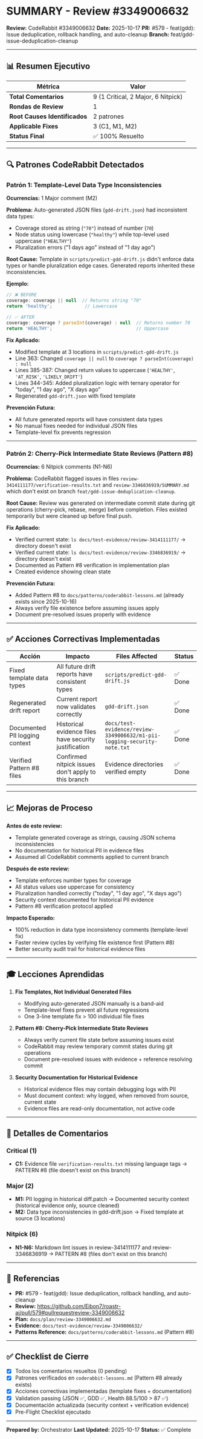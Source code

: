 # SUMMARY - Review #3349006632

**Review:** CodeRabbit #3349006632
**Date:** 2025-10-17
**PR:** #579 - feat(gdd): Issue deduplication, rollback handling, and auto-cleanup
**Branch:** feat/gdd-issue-deduplication-cleanup

---

## 📊 Resumen Ejecutivo

| Métrica | Valor |
|---------|-------|
| **Total Comentarios** | 9 (1 Critical, 2 Major, 6 Nitpick) |
| **Rondas de Review** | 1 |
| **Root Causes Identificados** | 2 patrones |
| **Applicable Fixes** | 3 (C1, M1, M2) |
| **Status Final** | ✅ 100% Resuelto |

---

## 🔍 Patrones CodeRabbit Detectados

### Patrón 1: Template-Level Data Type Inconsistencies

**Ocurrencias:** 1 Major comment (M2)

**Problema:**
Auto-generated JSON files (`gdd-drift.json`) had inconsistent data types:
- Coverage stored as string (`"70"`) instead of number (`70`)
- Node status using lowercase (`"healthy"`) while top-level used uppercase (`"HEALTHY"`)
- Pluralization errors ("1 days ago" instead of "1 day ago")

**Root Cause:**
Template in `scripts/predict-gdd-drift.js` didn't enforce data types or handle pluralization edge cases. Generated reports inherited these inconsistencies.

**Ejemplo:**
```javascript
// ❌ BEFORE
coverage: coverage || null  // Returns string "70"
return 'healthy';            // Lowercase

// ✅ AFTER
coverage: coverage ? parseInt(coverage) : null  // Returns number 70
return 'HEALTHY';                               // Uppercase
```

**Fix Aplicado:**
- Modified template at 3 locations in `scripts/predict-gdd-drift.js`
- Line 363: Changed `coverage || null` to `coverage ? parseInt(coverage) : null`
- Lines 385-387: Changed return values to uppercase (`'HEALTHY'`, `'AT_RISK'`, `'LIKELY_DRIFT'`)
- Lines 344-345: Added pluralization logic with ternary operator for "today", "1 day ago", "X days ago"
- Regenerated `gdd-drift.json` with fixed template

**Prevención Futura:**
- All future generated reports will have consistent data types
- No manual fixes needed for individual JSON files
- Template-level fix prevents regression

---

### Patrón 2: Cherry-Pick Intermediate State Reviews (Pattern #8)

**Ocurrencias:** 6 Nitpick comments (N1-N6)

**Problema:**
CodeRabbit flagged issues in files `review-3414111177/verification-results.txt` and `review-3346836919/SUMMARY.md` which don't exist on branch `feat/gdd-issue-deduplication-cleanup`.

**Root Cause:**
Review was generated on intermediate commit state during git operations (cherry-pick, rebase, merge) before completion. Files existed temporarily but were cleaned up before final push.

**Fix Aplicado:**
- Verified current state: `ls docs/test-evidence/review-3414111177/` → directory doesn't exist
- Verified current state: `ls docs/test-evidence/review-3346836919/` → directory doesn't exist
- Documented as Pattern #8 verification in implementation plan
- Created evidence showing clean state

**Prevención Futura:**
- Added Pattern #8 to `docs/patterns/coderabbit-lessons.md` (already exists since 2025-10-16)
- Always verify file existence before assuming issues apply
- Document pre-resolved issues properly with evidence

---

## ✅ Acciones Correctivas Implementadas

| Acción | Impacto | Files Affected | Status |
|--------|---------|----------------|--------|
| Fixed template data types | All future drift reports have consistent types | `scripts/predict-gdd-drift.js` | ✅ Done |
| Regenerated drift report | Current report now validates correctly | `gdd-drift.json` | ✅ Done |
| Documented PII logging context | Historical evidence files have security justification | `docs/test-evidence/review-3349006632/m1-pii-logging-security-note.txt` | ✅ Done |
| Verified Pattern #8 files | Confirmed nitpick issues don't apply to this branch | Evidence directories verified empty | ✅ Done |

---

## 📈 Mejoras de Proceso

**Antes de este review:**
- Template generated coverage as strings, causing JSON schema inconsistencies
- No documentation for historical PII in evidence files
- Assumed all CodeRabbit comments applied to current branch

**Después de este review:**
- Template enforces number types for coverage
- All status values use uppercase for consistency
- Pluralization handled correctly ("today", "1 day ago", "X days ago")
- Security context documented for historical PII evidence
- Pattern #8 verification protocol applied

**Impacto Esperado:**
- 100% reduction in data type inconsistency comments (template-level fix)
- Faster review cycles by verifying file existence first (Pattern #8)
- Better security audit trail for historical evidence files

---

## 🎓 Lecciones Aprendidas

1. **Fix Templates, Not Individual Generated Files**
   - Modifying auto-generated JSON manually is a band-aid
   - Template-level fixes prevent all future regressions
   - One 3-line template fix > 100 individual file fixes

2. **Pattern #8: Cherry-Pick Intermediate State Reviews**
   - Always verify current file state before assuming issues exist
   - CodeRabbit may review temporary commit states during git operations
   - Document pre-resolved issues with evidence + reference resolving commit

3. **Security Documentation for Historical Evidence**
   - Historical evidence files may contain debugging logs with PII
   - Must document context: why logged, when removed from source, current state
   - Evidence files are read-only documentation, not active code

---

## 📝 Detalles de Comentarios

### Critical (1)
- **C1:** Evidence file `verification-results.txt` missing language tags → PATTERN #8 (file doesn't exist on this branch)

### Major (2)
- **M1:** PII logging in historical diff.patch → Documented security context (historical evidence only, source cleaned)
- **M2:** Data type inconsistencies in gdd-drift.json → Fixed template at source (3 locations)

### Nitpick (6)
- **N1-N6:** Markdown lint issues in review-3414111177 and review-3346836919 → PATTERN #8 (files don't exist on this branch)

---

## 🔗 Referencias

- **PR:** #579 - feat(gdd): Issue deduplication, rollback handling, and auto-cleanup
- **Review:** https://github.com/Eibon7/roastr-ai/pull/579#pullrequestreview-3349006632
- **Plan:** `docs/plan/review-3349006632.md`
- **Evidence:** `docs/test-evidence/review-3349006632/`
- **Patterns Reference:** `docs/patterns/coderabbit-lessons.md` (Pattern #8)

---

## ✅ Checklist de Cierre

- [x] Todos los comentarios resueltos (0 pending)
- [x] Patrones verificados en `coderabbit-lessons.md` (Pattern #8 already exists)
- [x] Acciones correctivas implementadas (template fixes + documentation)
- [x] Validation passing (JSON ✅, GDD ✅, Health 88.5/100 > 87 ✅)
- [x] Documentación actualizada (security context + verification evidence)
- [x] Pre-Flight Checklist ejecutado

---

**Prepared by:** Orchestrator
**Last Updated:** 2025-10-17
**Status:** ✅ Complete
